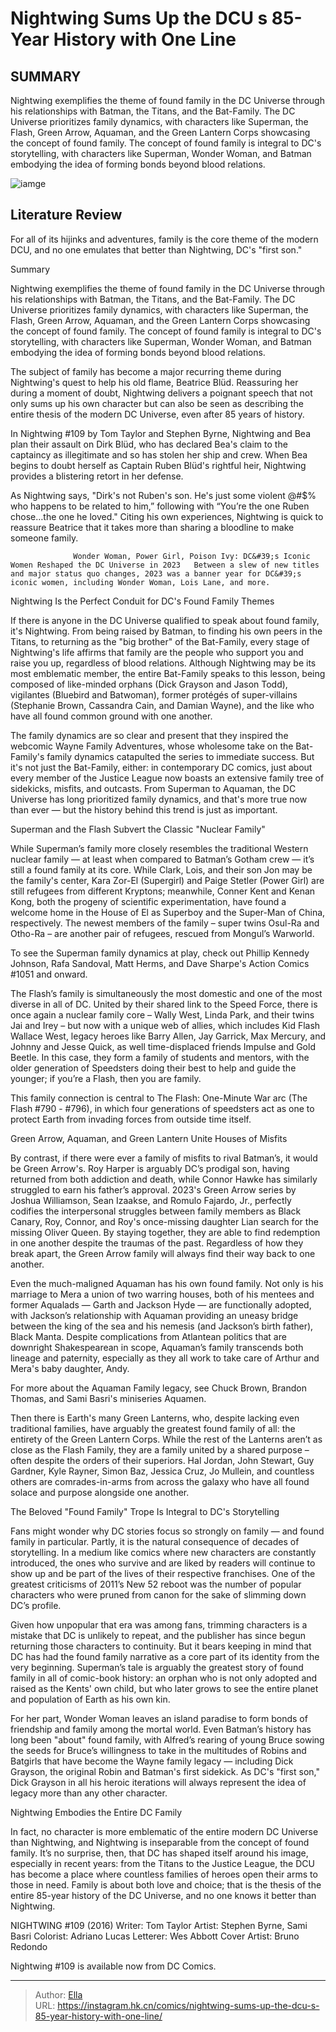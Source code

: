 # Nightwing Sums Up the DCU s 85-Year History with One Line


## SUMMARY 



  Nightwing exemplifies the theme of found family in the DC Universe through his relationships with Batman, the Titans, and the Bat-Family.   The DC Universe prioritizes family dynamics, with characters like Superman, the Flash, Green Arrow, Aquaman, and the Green Lantern Corps showcasing the concept of found family.   The concept of found family is integral to DC&#39;s storytelling, with characters like Superman, Wonder Woman, and Batman embodying the idea of forming bonds beyond blood relations.  

![iamge](https://static1.srcdn.com/wordpress/wp-content/uploads/2024/01/nightwing-78-second-printing.jpg)

## Literature Review

For all of its hijinks and adventures, family is the core theme of the modern DCU, and no one emulates that better than Nightwing, DC&#39;s &#34;first son.&#34;





Summary

  Nightwing exemplifies the theme of found family in the DC Universe through his relationships with Batman, the Titans, and the Bat-Family.   The DC Universe prioritizes family dynamics, with characters like Superman, the Flash, Green Arrow, Aquaman, and the Green Lantern Corps showcasing the concept of found family.   The concept of found family is integral to DC&#39;s storytelling, with characters like Superman, Wonder Woman, and Batman embodying the idea of forming bonds beyond blood relations.  







The subject of family has become a major recurring theme during Nightwing&#39;s quest to help his old flame, Beatrice Blüd. Reassuring her during a moment of doubt, Nightwing delivers a poignant speech that not only sums up his own character but can also be seen as describing the entire thesis of the modern DC Universe, even after 85 years of history.

In Nightwing #109 by Tom Taylor and Stephen Byrne, Nightwing and Bea plan their assault on Dirk Blüd, who has declared Bea&#39;s claim to the captaincy as illegitimate and so has stolen her ship and crew. When Bea begins to doubt herself as Captain Ruben Blüd&#39;s rightful heir, Nightwing provides a blistering retort in her defense.



          

As Nightwing says, &#34;Dirk&#39;s not Ruben&#39;s son. He&#39;s just some violent @#$% who happens to be related to him,” following with “You’re the one Ruben chose…the one he loved.&#34; Citing his own experiences, Nightwing is quick to reassure Beatrice that it takes more than sharing a bloodline to make someone family.




                  Wonder Woman, Power Girl, Poison Ivy: DC&#39;s Iconic Women Reshaped the DC Universe in 2023   Between a slew of new titles and major status quo changes, 2023 was a banner year for DC&#39;s iconic women, including Wonder Woman, Lois Lane, and more.   


 Nightwing Is the Perfect Conduit for DC&#39;s Found Family Themes 
          

If there is anyone in the DC Universe qualified to speak about found family, it&#39;s Nightwing. From being raised by Batman, to finding his own peers in the Titans, to returning as the &#34;big brother&#34; of the Bat-Family, every stage of Nightwing&#39;s life affirms that family are the people who support you and raise you up, regardless of blood relations. Although Nightwing may be its most emblematic member, the entire Bat-Family speaks to this lesson, being composed of like-minded orphans (Dick Grayson and Jason Todd), vigilantes (Bluebird and Batwoman), former protégés of super-villains (Stephanie Brown, Cassandra Cain, and Damian Wayne), and the like who have all found common ground with one another.




The family dynamics are so clear and present that they inspired the webcomic Wayne Family Adventures, whose wholesome take on the Bat-Family&#39;s family dynamics catapulted the series to immediate success. But it&#39;s not just the Bat-Family, either: in contemporary DC comics, just about every member of the Justice League now boasts an extensive family tree of sidekicks, misfits, and outcasts. From Superman to Aquaman, the DC Universe has long prioritized family dynamics, and that&#39;s more true now than ever — but the history behind this trend is just as important.



 Superman and the Flash Subvert the Classic &#34;Nuclear Family&#34; 
         

While Superman’s family more closely resembles the traditional Western nuclear family — at least when compared to Batman’s Gotham crew — it’s still a found family at its core. While Clark, Lois, and their son Jon may be the family&#39;s center, Kara Zor-El (Supergirl) and Paige Stetler (Power Girl) are still refugees from different Kryptons; meanwhile, Conner Kent and Kenan Kong, both the progeny of scientific experimentation, have found a welcome home in the House of El as Superboy and the Super-Man of China, respectively. The newest members of the family – super twins Osul-Ra and Otho-Ra – are another pair of refugees, rescued from Mongul’s Warworld.






To see the Superman family dynamics at play, check out Phillip Kennedy Johnson, Rafa Sandoval, Matt Herms, and Dave Sharpe&#39;s Action Comics #1051 and onward.




The Flash’s family is simultaneously the most domestic and one of the most diverse in all of DC. United by their shared link to the Speed Force, there is once again a nuclear family core – Wally West, Linda Park, and their twins Jai and Irey – but now with a unique web of allies, which includes Kid Flash Wallace West, legacy heroes like Barry Allen, Jay Garrick, Max Mercury, and Johnny and Jesse Quick, as well time-displaced friends Impulse and Gold Beetle. In this case, they form a family of students and mentors, with the older generation of Speedsters doing their best to help and guide the younger; if you’re a Flash, then you are family.



This family connection is central to The Flash: One-Minute War arc (The Flash #790 - #796), in which four generations of speedsters act as one to protect Earth from invading forces from outside time itself.









 Green Arrow, Aquaman, and Green Lantern Unite Houses of Misfits 
         

By contrast, if there were ever a family of misfits to rival Batman’s, it would be Green Arrow&#39;s. Roy Harper is arguably DC’s prodigal son, having returned from both addiction and death, while Connor Hawke has similarly struggled to earn his father’s approval. 2023&#39;s Green Arrow series by Joshua Williamson, Sean Izaakse, and Romulo Fajardo, Jr., perfectly codifies the interpersonal struggles between family members as Black Canary, Roy, Connor, and Roy&#39;s once-missing daughter Lian search for the missing Oliver Queen. By staying together, they are able to find redemption in one another despite the traumas of the past. Regardless of how they break apart, the Green Arrow family will always find their way back to one another.




Even the much-maligned Aquaman has his own found family. Not only is his marriage to Mera a union of two warring houses, both of his mentees and former Aqualads — Garth and Jackson Hyde — are functionally adopted, with Jackson’s relationship with Aquaman providing an uneasy bridge between the king of the sea and his nemesis (and Jackson’s birth father), Black Manta. Despite complications from Atlantean politics that are downright Shakespearean in scope, Aquaman’s family transcends both lineage and paternity, especially as they all work to take care of Arthur and Mera&#39;s baby daughter, Andy.



For more about the Aquaman Family legacy, see Chuck Brown, Brandon Thomas, and Sami Basri&#39;s miniseries Aquamen.




Then there is Earth&#39;s many Green Lanterns, who, despite lacking even traditional families, have arguably the greatest found family of all: the entirety of the Green Lantern Corps. While the rest of the Lanterns aren’t as close as the Flash Family, they are a family united by a shared purpose – often despite the orders of their superiors. Hal Jordan, John Stewart, Guy Gardner, Kyle Rayner, Simon Baz, Jessica Cruz, Jo Mullein, and countless others are comrades-in-arms from across the galaxy who have all found solace and purpose alongside one another.






 The Beloved &#34;Found Family&#34; Trope Is Integral to DC&#39;s Storytelling 
         

Fans might wonder why DC stories focus so strongly on family — and found family in particular. Partly, it is the natural consequence of decades of storytelling. In a medium like comics where new characters are constantly introduced, the ones who survive and are liked by readers will continue to show up and be part of the lives of their respective franchises. One of the greatest criticisms of 2011’s New 52 reboot was the number of popular characters who were pruned from canon for the sake of slimming down DC’s profile.

Given how unpopular that era was among fans, trimming characters is a mistake that DC is unlikely to repeat, and the publisher has since begun returning those characters to continuity. But it bears keeping in mind that DC has had the found family narrative as a core part of its identity from the very beginning. Superman’s tale is arguably the greatest story of found family in all of comic-book history: an orphan who is not only adopted and raised as the Kents&#39; own child, but who later grows to see the entire planet and population of Earth as his own kin.




For her part, Wonder Woman leaves an island paradise to form bonds of friendship and family among the mortal world. Even Batman’s history has long been &#34;about&#34; found family, with Alfred’s rearing of young Bruce sowing the seeds for Bruce’s willingness to take in the multitudes of Robins and Batgirls that have become the Wayne family legacy — including Dick Grayson, the original Robin and Batman&#39;s first sidekick. As DC&#39;s &#34;first son,&#34; Dick Grayson in all his heroic iterations will always represent the idea of legacy more than any other character.



 Nightwing Embodies the Entire DC Family 
          

In fact, no character is more emblematic of the entire modern DC Universe than Nightwing, and Nightwing is inseparable from the concept of found family. It’s no surprise, then, that DC has shaped itself around his image, especially in recent years: from the Titans to the Justice League, the DCU has become a place where countless families of heroes open their arms to those in need. Family is about both love and choice; that is the thesis of the entire 85-year history of the DC Universe, and no one knows it better than Nightwing.




 NIGHTWING #109 (2016)                  Writer: Tom Taylor   Artist: Stephen Byrne, Sami Basri   Colorist: Adriano Lucas   Letterer: Wes Abbott   Cover Artist: Bruno Redondo      



Nightwing #109 is available now from DC Comics.



---

> Author: [Ella](https://instagram.hk.cn/)  
> URL: https://instagram.hk.cn/comics/nightwing-sums-up-the-dcu-s-85-year-history-with-one-line/  

